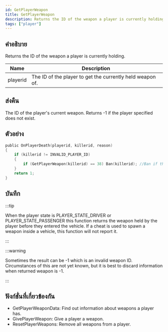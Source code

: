 ```yaml
---
id: GetPlayerWeapon
title: GetPlayerWeapon
description: Returns the ID of the weapon a player is currently holding.
tags: ["player"]
---
```


## คำอธิบาย

Returns the ID of the weapon a player is currently holding.

| Name     | Description                                               |
| -------- | --------------------------------------------------------- |
| playerid | The ID of the player to get the currently held weapon of. |

## ส่งคืน

The ID of the player's current weapon. Returns -1 if the player specified does not exist.

## ตัวอย่าง

```c
public OnPlayerDeath(playerid, killerid, reason)
{
    if (killerid != INVALID_PLAYER_ID)
    {
        if (GetPlayerWeapon(killerid) == 38) Ban(killerid); //Ban if they have a minigun
    }
    return 1;
}
```

## บันทึก

:::tip

When the player state is PLAYER_STATE_DRIVER or PLAYER_STATE_PASSENGER this function returns the weapon held by the player before they entered the vehicle. If a cheat is used to spawn a weapon inside a vehicle, this function will not report it.

:::

:::warning

Sometimes the result can be -1 which is an invalid weapon ID. Circumstances of this are not yet known, but it is best to discard information when returned weapon is -1.

:::

## ฟังก์ชั่นที่เกี่ยวข้องกัน

- GetPlayerWeaponData: Find out information about weapons a player has.
- GivePlayerWeapon: Give a player a weapon.
- ResetPlayerWeapons: Remove all weapons from a player.
